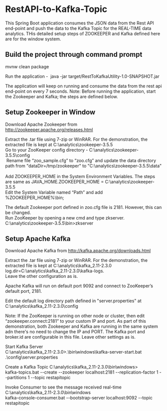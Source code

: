 # RestAPI-to-Kafka-Topic
This Spring Boot application consumes the JSON data from the Rest API end-point and push the data to the Kafka Topic for the REAL-TIME data analytics. THis detailed setup steps of ZOOKEEPER and Kafka defined here are for the window system.

Build the project through command prompt
--------------------------------------------
<Project Home Dir>mvnw clean package

Run the application - 
<Project Home Dir>java -jar target/RestToKafkaUtility-1.0-SNAPSHOT.jar

The application will keep on running and consume the data from the rest api end-point on every 7 seconds.
Note: Before running the application, start the Zookeeper and Kafka; the steps are defined below.

Setup Zookeeper in Window
-------------------------------------------
Download Apache Zookeeper from http://zookeeper.apache.org/releases.html
 
​Extract the .tar file using 7-zip or WinRAR. For the demonstration, the extracted file is kept at C:\analytics\zookeeper-3.5.5<br>
​Go to your ZooKeeper config directory - C:\analytics\zookeeper-3.5.5\config<br>
​ Rename file “zoo_sample.cfg” to “zoo.cfg” and update the data directory path from "dataDir=/tmp/zookeeper" to "C:\analytics\zookeeper-3.5.5\data" ​<br>
Add ZOOKEEPER_HOME in the System Environment Variables. The steps are same as JAVA_HOME.​ZOOKEEPER_HOME = C:\analytics\zookeeper-3.5.5\
​Edit the System Variable named “Path” and add %ZOOKEEPER_HOME%\bin; <br>

​The default Zookeeper port defined in zoo.cfg file is 2181. However, this can be changed.<br>
​Run ZooKeeper by opening a new cmd and type zkserver.<br>
​C:\analytics\zookeeper-3.5.5\bin>zkserver<br>

Setup Apache Kafka
---------------------------------------
Download Apache Kafka from http://kafka.apache.org/downloads.html ​<br>

Extract the .tar file using 7-zip or WinRAR. For the demonstration, the extracted file is kept at C:\analytics\kafka_2.11-2.3.0​
log.dir=C:\analytics\kafka_2.11-2.3.0\kafka-logs.​<br>
Leave the other configuration as is.​<br>

Apache Kafka will run on default port 9092 and connect to ZooKeeper’s default port, 2181.​<br>

Edit the default log directory path defined in "server.properties" at C:\analytics\kafka_2.11-2.3.0\config​<br>

Note: If the ZooKeeper is running on other node or cluster, then edit “zookeeper.connect:2181” to your custom IP and port. As part of this demonstration, both Zookeeper and Kafka are running in the same system adn there's no need to change the IP and PORT. The Kafka port and broker.id are configurable in this file. Leave other settings as is​.<br>

Start Kafka Server<br>
C:\analytics\kafka_2.11-2.3.0>.\bin\windows\kafka-server-start.bat .\config\server.properties<br>

Create a Kafka Topic
C:\analytics\kafka_2.11-2.3.0\bin\windows><br>
kafka-topics.bat --create --zookeeper localhost:2181 --replication-factor 1 --partitions 1 --topic restapitopic<br>

Invoke Consumer to see the message received real-time<br>
C:\analytics\kafka_2.11-2.3.0\bin\windows<br>
kafka-console-consumer.bat --bootstrap-server localhost:9092 --topic restapitopic<br>
